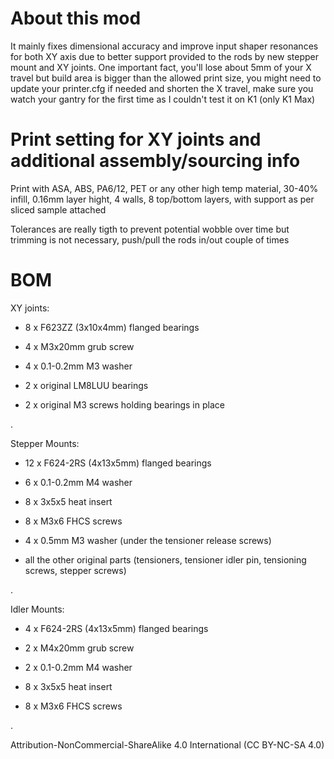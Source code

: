 # About this mod
It mainly fixes dimensional accuracy and improve input shaper resonances for both XY axis due to better support provided to the rods by new stepper mount and XY joints. One important fact, you'll lose about 5mm of your X travel but build area is bigger than the allowed print size, you might need to update your printer.cfg if needed and shorten the X travel, make sure you watch your gantry for the first time as I couldn't test it on K1 (only K1 Max)

# Print setting for XY joints and additional assembly/sourcing info
Print with ASA, ABS, PA6/12, PET or any other high temp material, 30-40% infill, 0.16mm layer hight, 4 walls, 8 top/bottom layers, with support as per sliced sample attached 

Tolerances are really tigth to prevent potential wobble over time but trimming is not necessary, push/pull the rods in/out couple of times   

# BOM
XY joints:

- 8 x F623ZZ (3x10x4mm) flanged bearings

- 4 x M3x20mm grub screw

- 4 x 0.1-0.2mm M3 washer

- 2 x original LM8LUU bearings

- 2 x original M3 screws holding bearings in place


.

Stepper Mounts:

- 12 x F624-2RS (4x13x5mm) flanged bearings

- 6 x 0.1-0.2mm M4 washer

- 8 x 3x5x5 heat insert

- 8 x M3x6 FHCS screws

- 4 x 0.5mm M3 washer (under the tensioner release screws)

- all the other original parts (tensioners, tensioner idler pin, tensioning screws, stepper screws)


.

Idler Mounts:

- 4 x F624-2RS (4x13x5mm) flanged bearings

- 2 x M4x20mm grub screw

- 2 x 0.1-0.2mm M4 washer

- 8 x 3x5x5 heat insert

- 8 x M3x6 FHCS screws


.

Attribution-NonCommercial-ShareAlike 4.0 International (CC BY-NC-SA 4.0)



